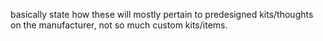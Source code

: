 basically state how these will mostly pertain to predesigned kits/thoughts on the manufacturer, not so much custom kits/items.